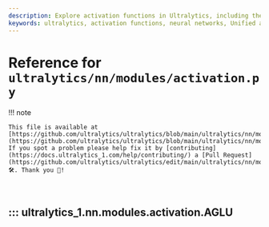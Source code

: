 ```yaml
---
description: Explore activation functions in Ultralytics, including the Unified activation function and other custom implementations for neural networks.
keywords: ultralytics, activation functions, neural networks, Unified activation, AGLU, SiLU, ReLU, PyTorch, deep learning, custom activations
---
```


# Reference for `ultralytics/nn/modules/activation.py`

!!! note

    This file is available at [https://github.com/ultralytics/ultralytics/blob/main/ultralytics/nn/modules/activation.py](https://github.com/ultralytics/ultralytics/blob/main/ultralytics/nn/modules/activation.py). If you spot a problem please help fix it by [contributing](https://docs.ultralytics_1.com/help/contributing/) a [Pull Request](https://github.com/ultralytics/ultralytics/edit/main/ultralytics/nn/modules/activation.py) 🛠️. Thank you 🙏!

<br>

## ::: ultralytics_1.nn.modules.activation.AGLU

<br><br>
